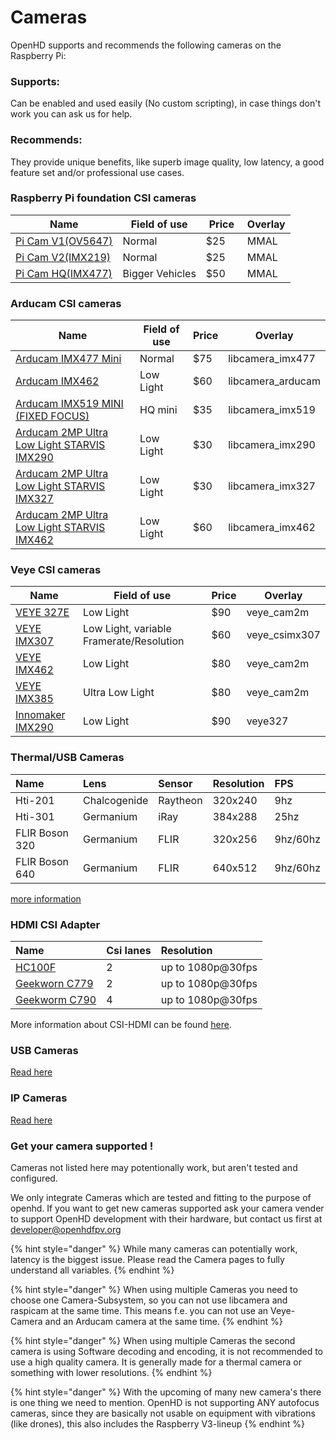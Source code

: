 # Cameras

OpenHD supports and recommends the following cameras on the Raspberry Pi:

### Supports: 
Can be enabled and used easily (No custom scripting), in case things don't work you can ask us for help.

### Recommends:
They provide unique benefits, like superb image quality, low latency, a good feature set and/or professional use cases.

### Raspberry Pi foundation CSI cameras


| Name                                                                    | Field of use    | <div style="width:50px">Price</div> | Overlay |
| ----------------------------------------------------------------------- | --------------- | ----- | ------- |         
| [Pi Cam V1(OV5647)](https://www.raspberrypi.org/documentation/hardware/camera/) | Normal          | $25   |   MMAL  |  
| [Pi Cam V2(IMX219)](https://www.raspberrypi.org/documentation/hardware/camera/) | Normal          | $25   |   MMAL  |  
| [Pi Cam HQ(IMX477)](https://www.raspberrypi.org/documentation/hardware/camera/) | Bigger Vehicles | $50   |   MMAL  |  


### Arducam CSI cameras

| Name                                                                                                                                                                                                                                            | Field of use    | Price |      Overlay       |
| ----------------------------------------------------------------------------------------------------------------------------------------------------------------------------------------------------------------------------------------------- | --------------- | ----- | ------------------ |
| [Arducam IMX477 Mini](https://www.arducam.com/product/arducam-12mp-imx477-mini-high-quality-camera-module-for-raspberry-pi/)                                                                                                                    | Normal          | $75   |  libcamera_imx477  |
| [Arducam IMX462](https://www.uctronics.com/arducam-for-raspberry-pi-ultra-low-light-camera-1080p-hd-wide-angle-pivariety-camera-module-based-on-1-2-7inch-2mp-starvis-sensor-imx462-compatible-with-raspberry-pi-isp-and-gstreamer-plugin.html) | Low Light       | $60   |  libcamera_arducam |
| [Arducam IMX519 MINI (FIXED FOCUS)](https://www.arducam.com/product/arducam-mini-16mp-imx519-camera-module-for-raspberry-pi-zero-b0391/)                                                                                                        | HQ mini         | $35   |  libcamera_imx519  |
| [Arducam 2MP Ultra Low Light STARVIS IMX290](https://www.uctronics.com/presale-arducam-2mp-ultra-low-light-starvis-imx290-motorized-ir-cut-camera-for-raspberry-pi.html)                                                                        | Low Light       | $30   |  libcamera_imx290  |
| [Arducam 2MP Ultra Low Light STARVIS IMX327](https://www.uctronics.com/presale-arducam-2mp-ultra-low-light-starvis-imx327-motorized-ir-cut-camera-for-raspberry-pi.html)                                                                        | Low Light       | $30   |  libcamera_imx327  |
| [Arducam 2MP Ultra Low Light STARVIS IMX462](https://www.uctronics.com/arducam-2mp-ultra-low-light-starvis-imx462-motorized-ir-cut-camera-for-raspberry-pi.html)                                                                                | Low Light       | $60   |  libcamera_imx462  |


### Veye CSI cameras

| Name                                                                          |               Field of use                | Price |    Overlay    |
| -----------------------------------------------------------------------       |              ---------------              | ----- | ------------- |
| [VEYE 327E](http://www.veye.cc/en/product/veye-mipi-327e/)                    | Low Light                                 | $90   |   veye_cam2m  |
| [VEYE IMX307](http://www.veye.cc/en/product/cs-mipi-imx307/)                  | Low Light, variable Framerate/Resolution  | $60   | veye_csimx307 |
| [VEYE IMX462](http://www.veye.cc/en/product/veye-mipi-imx462/)                | Low Light                                 | $80   |   veye_cam2m  |
| [VEYE IMX385](http://www.veye.cc/en/product/veye-mipi-imx385/)                | Ultra Low Light                           | $80   |   veye_cam2m  |
| [Innomaker IMX290](https://www.inno-maker.com/product/mipi-cam-290/)          | Low Light                                 | $90   |     veye327   |

### Thermal/USB Cameras


| Name | Lens | Sensor | Resolution | FPS |
| :--- | :--- | :--- | :--- | :--- |
| Hti-201 | Chalcogenide | Raytheon | 320x240 | 9hz | 
| Hti-301 | Germanium | iRay | 384x288 | 25hz |
| FLIR Boson 320 | Germanium | FLIR | 320x256 | 9hz/60hz | 
| FLIR Boson 640 | Germanium | FLIR | 640x512 | 9hz/60hz |

[more information](special-camera.md) 


### HDMI CSI Adapter


| Name | Csi lanes |  Resolution |
| :--- | :--- | :--- |
| [HC100F](https://www.waveshare.com/hdmi-to-csi-adapter.htm) | 2 | up to 1080p@30fps |
| [Geekworn C779](https://geekworm.com/products/raspberry-pi-hdmi-to-csi-2-adapter-board-with-15-pin-ffc-cable) | 2 | up to 1080p@30fps |
| [Geekworm C790](https://geekworm.com/products/c790?_pos=1&_sid=605794d2b&_ss=r)  | 4  | up to 1080p@30fps |

More information about CSI-HDMI can be found [here](hdmi-cameras.md).

### USB Cameras

[Read here](usb-camera.md) 

### IP Cameras

[Read here](ip-cameras.md)

### Get your camera supported !

Cameras not listed here may potentionally work, but aren't tested and configured.

We only integrate Cameras which are tested and fitting to the purpose of openhd.
If you want to get new cameras supported ask your camera vender to support OpenHD development with their hardware, 
but contact us first at developer@openhdfpv.org

{% hint style="danger" %}
While many cameras can potentially work, latency is the biggest issue. Please read the Camera pages to fully understand all variables.
{% endhint %}

{% hint style="danger" %}
When using multiple Cameras you need to choose one Camera-Subsystem, so you can not use libcamera and raspicam at the same time.
This means f.e. you can not use an Veye-Camera and an Arducam camera at the same time.
{% endhint %}

{% hint style="danger" %}
When using multiple Cameras the second camera is using Software decoding and encoding, it is not recommended to use a high quality camera. It is generally made for a thermal camera or something with lower resolutions.
{% endhint %}

{% hint style="danger" %}
With the upcoming of many new camera's there is one thing we need to mention.
OpenHD is not supporting ANY autofocus cameras, since they are basically not usable on equipment with vibrations (like drones), this also includes the Raspberry V3-lineup
{% endhint %}
